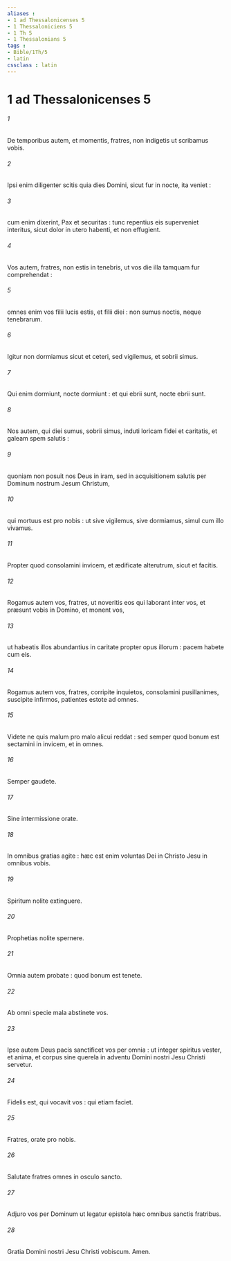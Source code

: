 ```yaml
---
aliases : 
- 1 ad Thessalonicenses 5
- 1 Thessaloniciens 5
- 1 Th 5
- 1 Thessalonians 5
tags : 
- Bible/1Th/5
- latin
cssclass : latin
---
```


# 1 ad Thessalonicenses 5

###### 1
De temporibus autem, et momentis, fratres, non indigetis ut scribamus vobis.
###### 2
Ipsi enim diligenter scitis quia dies Domini, sicut fur in nocte, ita veniet :
###### 3
cum enim dixerint, Pax et securitas : tunc repentius eis superveniet interitus, sicut dolor in utero habenti, et non effugient.
###### 4
Vos autem, fratres, non estis in tenebris, ut vos die illa tamquam fur comprehendat :
###### 5
omnes enim vos filii lucis estis, et filii diei : non sumus noctis, neque tenebrarum.
###### 6
Igitur non dormiamus sicut et ceteri, sed vigilemus, et sobrii simus.
###### 7
Qui enim dormiunt, nocte dormiunt : et qui ebrii sunt, nocte ebrii sunt.
###### 8
Nos autem, qui diei sumus, sobrii simus, induti loricam fidei et caritatis, et galeam spem salutis :
###### 9
quoniam non posuit nos Deus in iram, sed in acquisitionem salutis per Dominum nostrum Jesum Christum,
###### 10
qui mortuus est pro nobis : ut sive vigilemus, sive dormiamus, simul cum illo vivamus.
###### 11
Propter quod consolamini invicem, et ædificate alterutrum, sicut et facitis.
###### 12
Rogamus autem vos, fratres, ut noveritis eos qui laborant inter vos, et præsunt vobis in Domino, et monent vos,
###### 13
ut habeatis illos abundantius in caritate propter opus illorum : pacem habete cum eis.
###### 14
Rogamus autem vos, fratres, corripite inquietos, consolamini pusillanimes, suscipite infirmos, patientes estote ad omnes.
###### 15
Videte ne quis malum pro malo alicui reddat : sed semper quod bonum est sectamini in invicem, et in omnes.
###### 16
Semper gaudete.
###### 17
Sine intermissione orate.
###### 18
In omnibus gratias agite : hæc est enim voluntas Dei in Christo Jesu in omnibus vobis.
###### 19
Spiritum nolite extinguere.
###### 20
Prophetias nolite spernere.
###### 21
Omnia autem probate : quod bonum est tenete.
###### 22
Ab omni specie mala abstinete vos.
###### 23
Ipse autem Deus pacis sanctificet vos per omnia : ut integer spiritus vester, et anima, et corpus sine querela in adventu Domini nostri Jesu Christi servetur.
###### 24
Fidelis est, qui vocavit vos : qui etiam faciet.
###### 25
Fratres, orate pro nobis.
###### 26
Salutate fratres omnes in osculo sancto.
###### 27
Adjuro vos per Dominum ut legatur epistola hæc omnibus sanctis fratribus.
###### 28
Gratia Domini nostri Jesu Christi vobiscum. Amen.
